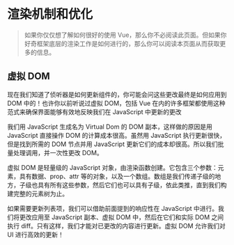 # 渲染机制和优化

> 如果你仅仅想了解如何很好的使用 Vue，那么你不必阅读此页面。但如果你好奇框架底层的渲染工作是如何进行的，那么你可以阅读本页面从而获取更多的信息。

## 虚拟 DOM

现在我们知道了侦听器是如何更新组件的，你可能会问这些更改最终是如何应用到 DOM 中的！也许你以前听说过虚拟 DOM，包括 Vue 在内的许多框架都使用这种范式来确保界面能够有效地反映我们在 JavaScript 中更新的更改

<div class="reactivecontent">
  <common-codepen-snippet title="How does the Virtual DOM work?" slug="KKNJKbw" tab="result" theme="light" :height="500" :editable="false" :preview="false" />
</div>

我们用 JavaScript 生成名为 Virtual Dom 的 DOM 副本，这样做的原因是用 JavaScript 直接操作 DOM 的计算成本很高。虽然用 JavaScript 执行更新很快，但是找到所需的 DOM 节点并用 JavaScript 更新它们的成本却很高。所以我们批量处理调用，并一次性更改 DOM。

虚拟 DOM 是轻量级的 JavaScript 对象，由渲染函数创建。它包含三个参数：元素，具有数据、prop、attr 等的对象，以及一个数组。数组是我们传递子级的地方，子级也具有所有这些参数，然后它们也可以具有子级，依此类推，直到我们构建完整的元素树为止。

如果需要更新列表项，我们可以借助前面提到的响应性在 JavaScript 中进行。我们将更改应用至 JavaScript 副本、虚拟 DOM 中，然后在它们和实际 DOM 之间执行 diff。只有这样，我们才能对已更改的内容进行更新。虚拟 DOM 允许我们对 UI 进行高效的更新！
